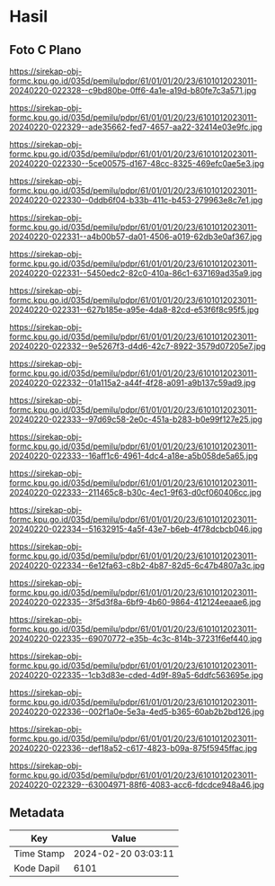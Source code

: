 # Hasil

## Foto C Plano

https://sirekap-obj-formc.kpu.go.id/035d/pemilu/pdpr/61/01/01/20/23/6101012023011-20240220-022328--c9bd80be-0ff6-4a1e-a19d-b80fe7c3a571.jpg

https://sirekap-obj-formc.kpu.go.id/035d/pemilu/pdpr/61/01/01/20/23/6101012023011-20240220-022329--ade35662-fed7-4657-aa22-32414e03e9fc.jpg

https://sirekap-obj-formc.kpu.go.id/035d/pemilu/pdpr/61/01/01/20/23/6101012023011-20240220-022330--5ce00575-d167-48cc-8325-469efc0ae5e3.jpg

https://sirekap-obj-formc.kpu.go.id/035d/pemilu/pdpr/61/01/01/20/23/6101012023011-20240220-022330--0ddb6f04-b33b-411c-b453-279963e8c7e1.jpg

https://sirekap-obj-formc.kpu.go.id/035d/pemilu/pdpr/61/01/01/20/23/6101012023011-20240220-022331--a4b00b57-da01-4506-a019-62db3e0af367.jpg

https://sirekap-obj-formc.kpu.go.id/035d/pemilu/pdpr/61/01/01/20/23/6101012023011-20240220-022331--5450edc2-82c0-410a-86c1-637169ad35a9.jpg

https://sirekap-obj-formc.kpu.go.id/035d/pemilu/pdpr/61/01/01/20/23/6101012023011-20240220-022331--627b185e-a95e-4da8-82cd-e53f6f8c95f5.jpg

https://sirekap-obj-formc.kpu.go.id/035d/pemilu/pdpr/61/01/01/20/23/6101012023011-20240220-022332--9e5267f3-d4d6-42c7-8922-3579d07205e7.jpg

https://sirekap-obj-formc.kpu.go.id/035d/pemilu/pdpr/61/01/01/20/23/6101012023011-20240220-022332--01a115a2-a44f-4f28-a091-a9b137c59ad9.jpg

https://sirekap-obj-formc.kpu.go.id/035d/pemilu/pdpr/61/01/01/20/23/6101012023011-20240220-022333--97d69c58-2e0c-451a-b283-b0e99f127e25.jpg

https://sirekap-obj-formc.kpu.go.id/035d/pemilu/pdpr/61/01/01/20/23/6101012023011-20240220-022333--16aff1c6-4961-4dc4-a18e-a5b058de5a65.jpg

https://sirekap-obj-formc.kpu.go.id/035d/pemilu/pdpr/61/01/01/20/23/6101012023011-20240220-022333--211465c8-b30c-4ec1-9f63-d0cf060406cc.jpg

https://sirekap-obj-formc.kpu.go.id/035d/pemilu/pdpr/61/01/01/20/23/6101012023011-20240220-022334--51632915-4a5f-43e7-b6eb-4f78dcbcb046.jpg

https://sirekap-obj-formc.kpu.go.id/035d/pemilu/pdpr/61/01/01/20/23/6101012023011-20240220-022334--6e12fa63-c8b2-4b87-82d5-6c47b4807a3c.jpg

https://sirekap-obj-formc.kpu.go.id/035d/pemilu/pdpr/61/01/01/20/23/6101012023011-20240220-022335--3f5d3f8a-6bf9-4b60-9864-412124eeaae6.jpg

https://sirekap-obj-formc.kpu.go.id/035d/pemilu/pdpr/61/01/01/20/23/6101012023011-20240220-022335--69070772-e35b-4c3c-814b-37231f6ef440.jpg

https://sirekap-obj-formc.kpu.go.id/035d/pemilu/pdpr/61/01/01/20/23/6101012023011-20240220-022335--1cb3d83e-cded-4d9f-89a5-6ddfc563695e.jpg

https://sirekap-obj-formc.kpu.go.id/035d/pemilu/pdpr/61/01/01/20/23/6101012023011-20240220-022336--002f1a0e-5e3a-4ed5-b365-60ab2b2bd126.jpg

https://sirekap-obj-formc.kpu.go.id/035d/pemilu/pdpr/61/01/01/20/23/6101012023011-20240220-022336--def18a52-c617-4823-b09a-875f5945ffac.jpg

https://sirekap-obj-formc.kpu.go.id/035d/pemilu/pdpr/61/01/01/20/23/6101012023011-20240220-022329--63004971-88f6-4083-acc6-fdcdce948a46.jpg


## Metadata

| Key        | Value               |
| ---------- | ------------------- |
| Time Stamp | 2024-02-20 03:03:11 |
| Kode Dapil | 6101                |



